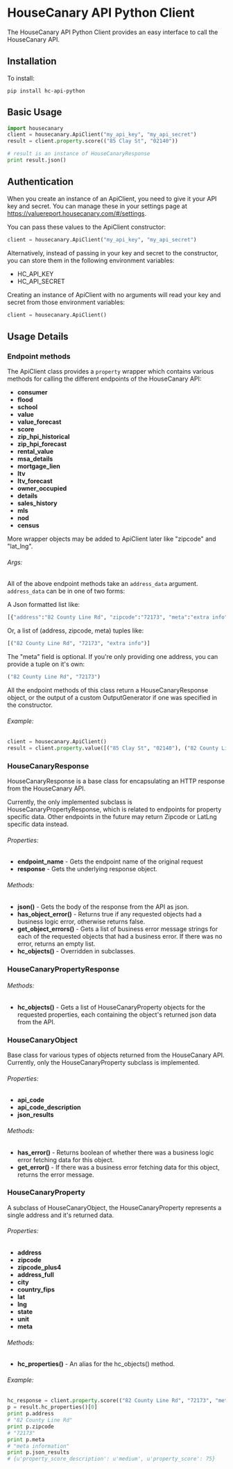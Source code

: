# HouseCanary API Python Client

The HouseCanary API Python Client provides an easy interface to call the HouseCanary API.

## Installation

To install:
```
pip install hc-api-python
```

## Basic Usage


```python   
import housecanary
client = housecanary.ApiClient("my_api_key", "my_api_secret")
result = client.property.score(("85 Clay St", "02140"))

# result is an instance of HouseCanaryResponse
print result.json()
```

## Authentication

When you create an instance of an ApiClient, you need to give it your API key and secret. You can manage these in your settings page at https://valuereport.housecanary.com/#/settings. 

You can pass these values to the ApiClient constructor:

```python
client = housecanary.ApiClient("my_api_key", "my_api_secret")
```

Alternatively, instead of passing in your key and secret to the constructor, you can store them in the following environment variables:

- HC_API_KEY
- HC_API_SECRET

Creating an instance of ApiClient with no arguments will read your key and secret from those environment variables:

```python
client = housecanary.ApiClient()
```

## Usage Details

### Endpoint methods
The ApiClient class provides a `property` wrapper which contains various methods for calling the different endpoints of the HouseCanary API:

- **consumer**
- **flood**
- **school**
- **value**
- **value_forecast**
- **score**
- **zip_hpi_historical**
- **zip_hpi_forecast**
- **rental_value**
- **msa_details**
- **mortgage_lien**
- **ltv**
- **ltv_forecast**
- **owner_occupied**
- **details**
- **sales_history**
- **mls**
- **nod**
- **census**

More wrapper objects may be added to ApiClient later like "zipcode" and "lat_lng".

###### Args:
All of the above endpoint methods take an `address_data` argument. `address_data` can be in one of two forms:

A Json formatted list like:
```python
[{"address":"82 County Line Rd", "zipcode":"72173", "meta":"extra info"}]
```
Or, a list of (address, zipcode, meta) tuples like:
```python
[("82 County Line Rd", "72173", "extra info")]
```
The "meta" field is optional.
If you're only providing one address, you can provide a tuple on it's own:
```python
("82 County Line Rd", "72173")
```

All the endpoint methods of this class return a HouseCanaryResponse object, or the output of a custom OutputGenerator if one was specified in the constructor.

###### Example:
```python
client = housecanary.ApiClient()
result = client.property.value([("85 Clay St", "02140"), ("82 County Line Rd", "72173")])
```

### HouseCanaryResponse
HouseCanaryResponse is a base class for encapsulating an HTTP response from the HouseCanary API.

Currently, the only implemented subclass is HouseCanaryPropertyResponse, which is related to endpoints for property specific data. Other endpoints in the future may return Zipcode or LatLng specific data instead.

###### Properties:
- **endpoint_name** - Gets the endpoint name of the original request
- **response** - Gets the underlying response object.
###### Methods:
- **json()** - Gets the body of the response from the API as json.
- **has_object_error()** - Returns true if any requested objects had a business logic error, otherwise returns false.
- **get_object_errors()** - Gets a list of business error message strings for each of the requested objects that had a business error. If there was no error, returns an empty list.
- **hc_objects()** - Overridden in subclasses.

### HouseCanaryPropertyResponse

###### Methods:
- **hc_objects()** - Gets a list of HouseCanaryProperty objects for the requested properties, each containing the object's returned json data from the API.

### HouseCanaryObject
Base class for various types of objects returned from the HouseCanary API. Currently, only the HouseCanaryProperty subclass is implemented.

###### Properties:
- **api_code**
- **api_code_description**
- **json_results**

###### Methods:
- **has_error()** - Returns boolean of whether there was a business logic error fetching data for this object.
- **get_error()** - If there was a business error fetching data for this object, returns the error message.

### HouseCanaryProperty
A subclass of HouseCanaryObject, the HouseCanaryProperty represents a single address and it's returned data.

###### Properties:
- **address**
- **zipcode**
- **zipcode_plus4**
- **address_full**
- **city**
- **country_fips**
- **lat**
- **lng**
- **state**
- **unit**
- **meta**

###### Methods:
- **hc_properties()** - An alias for the hc_objects() method.

###### Example:
```python
hc_response = client.property.score(("82 County Line Rd", "72173", "meta information"))
p = result.hc_properties()[0]
print p.address
# "82 County Line Rd"
print p.zipcode
# "72173"
print p.meta
# "meta information"
print p.json_results
# {u'property_score_description': u'medium', u'property_score': 75}
```
